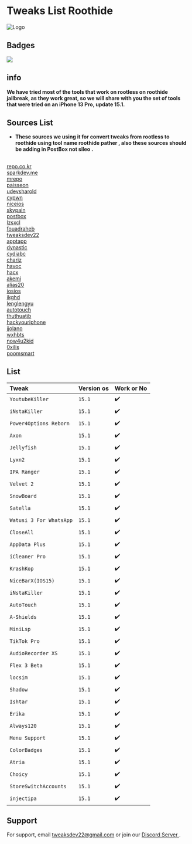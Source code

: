 
# Tweaks List Roothide

![Logo](https://raw.githubusercontent.com/TweaksDev22/Tweakslist/main/Images/logo.png)





## Badges
![](https://komarev.com/ghpvc/?username=TweaksDev22&color=blue)
## info

**We have tried most of the tools that work on rootless on roothide jailbreak, as they work great, so we will share with you the set of tools that were tried on an iPhone 13 Pro, update 15.1.**
## Sources List
- **These sources we using it for convert tweaks from rootless to roothide using tool name roothide pather  , also these sources should be adding in PostBox not sileo .**
##
 [repo.co.kr](https://repo.co.kr) \
[sparkdev.me](https://sparkdev.me) \
[mrepo](https://mrepo.org) \
[paisseon](https://paisseon.github.io) \
[udevsharold](https://udevsharold.github.io/repo) \
[cypwn](https://repo.cypwn.xyz) \
[niceios](http://repo.niceios.com) \
[skypain](https://skypain.github.io/repo) \
[postbox](https://postbox.news) \
[lzsxcl](https://lzsxcl.github.io/repo) \
[fouadraheb](https://apt.fouadraheb.com) \
[tweaksdev22](https://tweaksdev22.github.io) \
[apptapp](https://apptapp.me/repo) \
[dynastic](https://repo.dynastic.co) \
[cydiabc](https://repo.cydiabc.top) \
[chariz](https://repo.chariz.com) \
[havoc](https://havoc.app) \
[hacx](https://hacx.org/repo) \
[akemi](https://cydia.akemi.ai) \
[alias20](https://alias20.gitlab.io/apt) \
[iosios](https://byg.iosios.net) \
[ikghd](https://repo.ikghd.me) \
[lenglengyu](https://lenglengyu.com) \
[autotouch](https://apt.autotouch.net/rootless) \
[thuthuatjb](https://repo.thuthuatjb.com) \
[hackyouriphone](http://repo.hackyouriphone.org) \
[jjolano](https://ios.jjolano.me) \
[wxhbts](https://apt.wxhbts.pro) \
[now4u2kid](https://now4u2kid.github.io) \
[0xilis](https://0xilis.github.io/rootless) \
[poomsmart](https://poomsmart.github.io/repo) 



## List

| Tweak | Version os     | Work or No                |
| :-------- | :------- | :------------------------- |
| `YoutubeKiller` | `15.1` | :heavy_check_mark: |
| `iNstaKiller` | `15.1` | :heavy_check_mark: |
| `Power4Options Reborn` | `15.1` | :heavy_check_mark: |
| `Axon` | `15.1` | :heavy_check_mark: |
| `Jellyfish` | `15.1` | :heavy_check_mark: |
| `Lyxn2` | `15.1` | :heavy_check_mark: |
| `IPA Ranger` | `15.1` | :heavy_check_mark: |
| `Velvet 2` | `15.1` | :heavy_check_mark: |
| `SnowBoard` | `15.1` | :heavy_check_mark: |
| `Satella` | `15.1` | :heavy_check_mark: |
| `Watusi 3 For WhatsApp` | `15.1` | :heavy_check_mark: |
| `CloseAll` | `15.1` | :heavy_check_mark: |
| `AppData Plus` | `15.1` | :heavy_check_mark: |
| `iCleaner Pro` | `15.1` | :heavy_check_mark: |
| `KrashKop` | `15.1` | :heavy_check_mark: |
| `NiceBarX(IOS15)` | `15.1` | :heavy_check_mark: |
| `iNstaKiller` | `15.1` | :heavy_check_mark: |
| `AutoTouch` | `15.1` | :heavy_check_mark: |
| `A-Shields` | `15.1` | :heavy_check_mark: |
| `MiniLsp` | `15.1` | :heavy_check_mark: |
| `TikTok Pro` | `15.1` | :heavy_check_mark: |
| `AudioRecorder XS` | `15.1` | :heavy_check_mark: |
| `Flex 3 Beta` | `15.1` | :heavy_check_mark: |
| `locsim` | `15.1` | :heavy_check_mark: |
| `Shadow` | `15.1` | :heavy_check_mark: |
| `Ishtar` | `15.1` | :heavy_check_mark: |
| `Erika` | `15.1` | :heavy_check_mark: |
| `Always120` | `15.1` | :heavy_check_mark: |
| `Menu Support` | `15.1` | :heavy_check_mark: |
| `ColorBadges` | `15.1` | :heavy_check_mark: |
| `Atria` | `15.1` | :heavy_check_mark: |
| `Choicy` | `15.1` | :heavy_check_mark: |
| `StoreSwitchAccounts` | `15.1` | :heavy_check_mark: |
| `injectipa` | `15.1` | :heavy_check_mark: |


## Support

For support, email tweaksdev22@gmail.com or join our [Discord Server ](https://discord.gg/Q67N6VFXnJ "discord").
